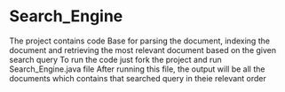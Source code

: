 # Search_Engine
The project contains code Base for parsing the document, indexing the document and retrieving the most relevant document based on the given search query
To run the code just fork the project and run Search_Engine.java file
After running this file, the output will be all the documents which contains that searched query in theie relevant order 
